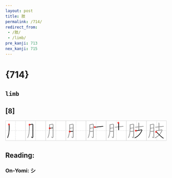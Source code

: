```yaml
---
layout: post
title: 肢
permalink: /714/
redirect_from:
 - /肢/
 - /limb/
pre_kanji: 713
nex_kanji: 715
---
```


# {714}

## `limb`

## [8]

<div class="stroke"><img src="../images/E882A2.png" /></div>

## Reading:

### On-Yomi: シ

